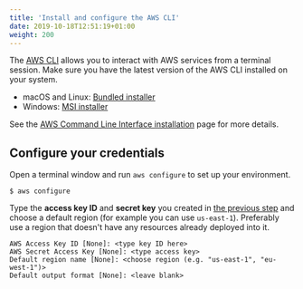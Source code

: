 ```yaml
---
title: 'Install and configure the AWS CLI'
date: 2019-10-18T12:51:19+01:00
weight: 200
---
```


The [AWS CLI](https://aws.amazon.com/cli/) allows you to interact with AWS services from a terminal session.
Make sure you have the latest version of the AWS CLI installed on your system.

 * macOS and Linux: [Bundled installer](https://docs.aws.amazon.com/cli/latest/userguide/awscli-install-bundle.html#install-bundle-other)
 * Windows: [MSI installer](https://docs.aws.amazon.com/cli/latest/userguide/install-windows.html#install-msi-on-windows)

See the [AWS Command Line Interface installation](https://docs.aws.amazon.com/cli/latest/userguide/installing.html) page for more details.

## Configure your credentials

Open a terminal window and run `aws configure` to set up your environment. 

```shell
$ aws configure
```

Type the **access key ID** and **secret key** you created in [the previous step](../100-account) and choose a default region (for example you can
use `us-east-1`). Preferably use a region that doesn't have any resources already deployed into it.

```shell
AWS Access Key ID [None]: <type key ID here>
AWS Secret Access Key [None]: <type access key>
Default region name [None]: <choose region (e.g. "us-east-1", "eu-west-1")>
Default output format [None]: <leave blank>
```
